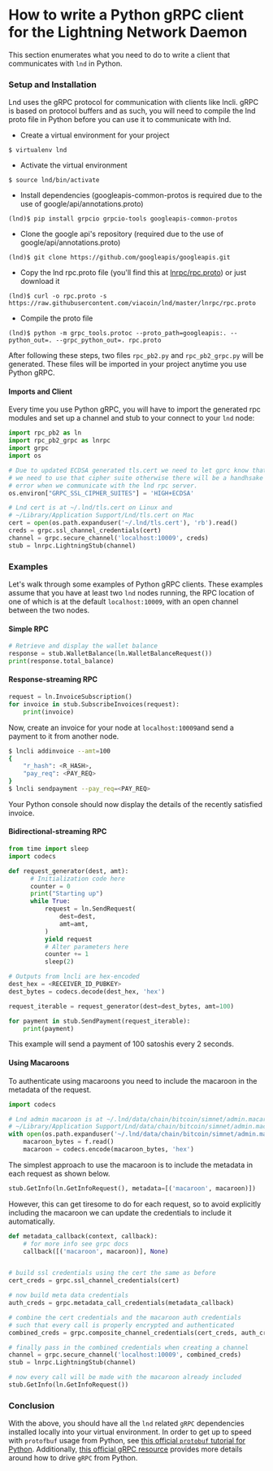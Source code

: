 # How to write a Python gRPC client for the Lightning Network Daemon

This section enumerates what you need to do to write a client that communicates
with `lnd` in Python.

### Setup and Installation

Lnd uses the gRPC protocol for communication with clients like lncli. gRPC is
based on protocol buffers and as such, you will need to compile the lnd proto
file in Python before you can use it to communicate with lnd.

* Create a virtual environment for your project
```
$ virtualenv lnd
```
* Activate the virtual environment
```
$ source lnd/bin/activate
```
* Install dependencies (googleapis-common-protos is required due to the use of
  google/api/annotations.proto)
```
(lnd)$ pip install grpcio grpcio-tools googleapis-common-protos
```
* Clone the google api's repository (required due to the use of
  google/api/annotations.proto)
```
(lnd)$ git clone https://github.com/googleapis/googleapis.git
```
* Copy the lnd rpc.proto file (you'll find this at
  [lnrpc/rpc.proto](https://github.com/viacoin/lnd/blob/master/lnrpc/rpc.proto))
  or just download it
```
(lnd)$ curl -o rpc.proto -s https://raw.githubusercontent.com/viacoin/lnd/master/lnrpc/rpc.proto
```
* Compile the proto file
```
(lnd)$ python -m grpc_tools.protoc --proto_path=googleapis:. --python_out=. --grpc_python_out=. rpc.proto
```

After following these steps, two files `rpc_pb2.py` and `rpc_pb2_grpc.py` will
be generated. These files will be imported in your project anytime you use
Python gRPC.

#### Imports and Client

Every time you use Python gRPC, you will have to import the generated rpc modules
and set up a channel and stub to your connect to your `lnd` node:

```python
import rpc_pb2 as ln
import rpc_pb2_grpc as lnrpc
import grpc
import os

# Due to updated ECDSA generated tls.cert we need to let gprc know that
# we need to use that cipher suite otherwise there will be a handhsake
# error when we communicate with the lnd rpc server.
os.environ["GRPC_SSL_CIPHER_SUITES"] = 'HIGH+ECDSA'

# Lnd cert is at ~/.lnd/tls.cert on Linux and
# ~/Library/Application Support/Lnd/tls.cert on Mac
cert = open(os.path.expanduser('~/.lnd/tls.cert'), 'rb').read()
creds = grpc.ssl_channel_credentials(cert)
channel = grpc.secure_channel('localhost:10009', creds)
stub = lnrpc.LightningStub(channel)
```

### Examples

Let's walk through some examples of Python gRPC clients. These examples assume
that you have at least two `lnd` nodes running, the RPC location of one of which
is at the default `localhost:10009`, with an open channel between the two nodes.

#### Simple RPC

```python
# Retrieve and display the wallet balance
response = stub.WalletBalance(ln.WalletBalanceRequest())
print(response.total_balance)
```

#### Response-streaming RPC

```python
request = ln.InvoiceSubscription()
for invoice in stub.SubscribeInvoices(request):
    print(invoice)
```

Now, create an invoice for your node at `localhost:10009`and send a payment to
it from another node.
```bash
$ lncli addinvoice --amt=100
{
	"r_hash": <R_HASH>,
	"pay_req": <PAY_REQ>
}
$ lncli sendpayment --pay_req=<PAY_REQ>
```

Your Python console should now display the details of the recently satisfied
invoice.

#### Bidirectional-streaming RPC

```python
from time import sleep
import codecs

def request_generator(dest, amt):
      # Initialization code here
      counter = 0
      print("Starting up")
      while True:
          request = ln.SendRequest(
              dest=dest,
              amt=amt,
          )
          yield request
          # Alter parameters here
          counter += 1
          sleep(2)

# Outputs from lncli are hex-encoded
dest_hex = <RECEIVER_ID_PUBKEY>
dest_bytes = codecs.decode(dest_hex, 'hex')

request_iterable = request_generator(dest=dest_bytes, amt=100)

for payment in stub.SendPayment(request_iterable):
    print(payment)
```
This example will send a payment of 100 satoshis every 2 seconds.

#### Using Macaroons

To authenticate using macaroons you need to include the macaroon in the metadata of the request.

```python
import codecs

# Lnd admin macaroon is at ~/.lnd/data/chain/bitcoin/simnet/admin.macaroon on Linux and
# ~/Library/Application Support/Lnd/data/chain/bitcoin/simnet/admin.macaroon on Mac
with open(os.path.expanduser('~/.lnd/data/chain/bitcoin/simnet/admin.macaroon'), 'rb') as f:
    macaroon_bytes = f.read()
    macaroon = codecs.encode(macaroon_bytes, 'hex')
```

The simplest approach to use the macaroon is to include the metadata in each request as shown below.

```python
stub.GetInfo(ln.GetInfoRequest(), metadata=[('macaroon', macaroon)])
```

However, this can get tiresome to do for each request, so to avoid explicitly including the macaroon we can update the credentials to include it automatically.

```python
def metadata_callback(context, callback):
    # for more info see grpc docs
    callback([('macaroon', macaroon)], None)


# build ssl credentials using the cert the same as before
cert_creds = grpc.ssl_channel_credentials(cert)

# now build meta data credentials
auth_creds = grpc.metadata_call_credentials(metadata_callback)

# combine the cert credentials and the macaroon auth credentials
# such that every call is properly encrypted and authenticated
combined_creds = grpc.composite_channel_credentials(cert_creds, auth_creds)

# finally pass in the combined credentials when creating a channel
channel = grpc.secure_channel('localhost:10009', combined_creds)
stub = lnrpc.LightningStub(channel)

# now every call will be made with the macaroon already included
stub.GetInfo(ln.GetInfoRequest())
```


### Conclusion

With the above, you should have all the `lnd` related `gRPC` dependencies
installed locally into your virtual environment. In order to get up to speed
with `protofbuf` usage from Python, see [this official `protobuf` tutorial for
Python](https://developers.google.com/protocol-buffers/docs/pythontutorial).
Additionally, [this official gRPC
resource](http://www.grpc.io/docs/tutorials/basic/python.html) provides more
details around how to drive `gRPC` from Python.
